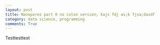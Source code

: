 ```yaml
---
layout: post
title: Nanopores part 0 no colon version; kajs fdj as;k fjsa;dasdf
category: data science, programming
comments: True
---
```

Testtesttest
